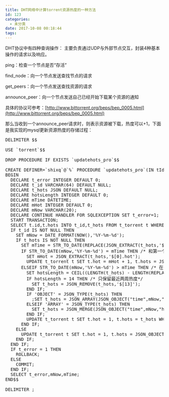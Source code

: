 ```yaml
---
title: DHT网络中计算torrent资源热度的一种方法
id: 123
categories:
  - 未分类
date: 2017-10-08 00:18:44
tags:
---
```


DHT协议中有四种查询操作：
主要负责通过UDP与外部节点交互，封装4种基本操作的请求以及响应。

ping：检查一个节点是否“存活”

find_node：向一个节点发送查找节点的请求

get_peers：向一个节点发送查找资源的请求

announce_peer：向一个节点发送自己已经开始下载某个资源的通知

具体的协议可参考：[http://www.bittorrent.org/beps/bep_0005.html](http://www.bittorrent.org/beps/bep_0005.html)

那么当收到一个announce_peer请求时，则表示资源被下载，热度可以+1，下面是我实现的mysql更新资源热度的存储过程：
<pre class="html">DELIMITER $$
&nbsp;
USE `torrent`$$
&nbsp;
DROP PROCEDURE IF EXISTS `updatehots_pro`$$
&nbsp;
CREATE DEFINER=`shixq`@`%` PROCEDURE `updatehots_pro`(IN tId VARCHAR(64))
BEGIN
&nbsp;&nbsp;DECLARE t_error INTEGER DEFAULT 0;
&nbsp;&nbsp;DECLARE t_id VARCHAR(64) DEFAULT NULL;  
&nbsp;&nbsp;DECLARE t_hots JSON DEFAULT NULL;
&nbsp;&nbsp;DECLARE hotsLength INTEGER DEFAULT 0;
&nbsp;&nbsp;DECLARE mTime DATETIME;
&nbsp;&nbsp;DECLARE mHot INTEGER DEFAULT 0; 
&nbsp;&nbsp;DECLARE mNow VARCHAR(20);
&nbsp;&nbsp;DECLARE CONTINUE HANDLER FOR SQLEXCEPTION SET t_error=1;    
&nbsp;&nbsp;START TRANSACTION;    
&nbsp;&nbsp;SELECT t.id,t.hots INTO t_id,t_hots FROM t_torrent t WHERE t.id = tId;  
&nbsp;&nbsp;IF t_id IS NOT NULL THEN
&nbsp;&nbsp;&nbsp;&nbsp;SET mNow = DATE_FORMAT(NOW(),'%Y-%m-%d'); 
&nbsp;&nbsp;&nbsp;&nbsp;IF t_hots IS NOT NULL THEN
&nbsp;&nbsp;&nbsp;&nbsp;&nbsp;&nbsp;SET mTime = STR_TO_DATE(REPLACE(JSON_EXTRACT(t_hots,'$[0].time'),'"',''),'%Y-%m-%d');
&nbsp;&nbsp;&nbsp;&nbsp;&nbsp;&nbsp;IF STR_TO_DATE(mNow,'%Y-%m-%d') = mTime THEN /* 和第一个时间相同就在第一个基础上+1*/
&nbsp;&nbsp;&nbsp;&nbsp;&nbsp;&nbsp;&nbsp;&nbsp;SET mHot = JSON_EXTRACT(t_hots,'$[0].hot');
&nbsp;&nbsp;&nbsp;&nbsp;&nbsp;&nbsp;&nbsp;&nbsp;UPDATE t_torrent t SET t.hot = mHot + 1, t.hots = JSON_REPLACE(t_hots,'$[0].hot',mHot + 1) WHERE t.id = tId;
&nbsp;&nbsp;&nbsp;&nbsp;&nbsp;&nbsp;ELSEIF STR_TO_DATE(mNow,'%Y-%m-%d') &gt; mTime THEN /* 在头部插入*/
&nbsp;&nbsp;&nbsp;&nbsp;&nbsp;&nbsp;&nbsp;&nbsp;SET hotsLength = CEIL((LENGTH(t_hots) - LENGTH(REPLACE(t_hots,'},',''))) / 2 + 1);
&nbsp;&nbsp;&nbsp;&nbsp;&nbsp;&nbsp;&nbsp;&nbsp;IF hotsLength = 14 THEN /* 只保留最近两周热度*/
&nbsp;&nbsp;&nbsp;&nbsp;&nbsp;&nbsp;&nbsp;&nbsp;&nbsp;&nbsp;SET t_hots = JSON_REMOVE(t_hots,'$[13]');
&nbsp;&nbsp;&nbsp;&nbsp;&nbsp;&nbsp;&nbsp;&nbsp;END IF;
&nbsp;&nbsp;&nbsp;&nbsp;&nbsp;&nbsp;&nbsp;&nbsp;IF 'OBJECT' = JSON_TYPE(t_hots) THEN
&nbsp;&nbsp;&nbsp;&nbsp;&nbsp;&nbsp;&nbsp;&nbsp;&nbsp;&nbsp;;SET t_hots = JSON_ARRAY(JSON_OBJECT("time",mNow,"hot",1),t_hots);
&nbsp;&nbsp;&nbsp;&nbsp;&nbsp;&nbsp;&nbsp;&nbsp;ELSEIF 'ARRAY' = JSON_TYPE(t_hots) THEN
&nbsp;&nbsp;&nbsp;&nbsp;&nbsp;&nbsp;&nbsp;&nbsp;&nbsp;&nbsp;SET t_hots = JSON_MERGE(JSON_OBJECT("time",mNow,"hot",1),t_hots);
&nbsp;&nbsp;&nbsp;&nbsp;&nbsp;&nbsp;&nbsp;&nbsp;END IF;
&nbsp;&nbsp;&nbsp;&nbsp;&nbsp;&nbsp;&nbsp;&nbsp;UPDATE t_torrent t SET t.hot = 1, t.hots = t_hots WHERE t.id = tId;
&nbsp;&nbsp;&nbsp;&nbsp;&nbsp;&nbsp;END IF;
&nbsp;&nbsp;&nbsp;&nbsp;ELSE
&nbsp;&nbsp;&nbsp;&nbsp;&nbsp;&nbsp;UPDATE t_torrent t SET t.hot = 1, t.hots = JSON_OBJECT("time",mNow,"hot",1) WHERE t.id = tId;
&nbsp;&nbsp;&nbsp;&nbsp;END IF;  
&nbsp;&nbsp;END IF;
&nbsp;&nbsp;IF t_error = 1 THEN 
&nbsp;&nbsp;&nbsp;&nbsp;ROLLBACK;    
&nbsp;&nbsp;ELSE    
&nbsp;&nbsp;&nbsp;&nbsp;COMMIT;    
&nbsp;&nbsp;END IF;           
&nbsp;&nbsp;SELECT t_error,mNow,mTime;
END$$
&nbsp;
DELIMITER ;</pre>
&nbsp;